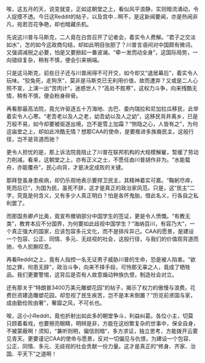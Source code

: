 唉，这五月的天，说变就变，正如这朝堂之上，看似风平浪静，实则暗流涌动，令人捉摸不透。今日这Reddit的帖子，以及宫中…啊不，是这新闻要闻，亦是热闹非凡，宛若百花争艳，却也暗藏杀机。

先说这川普与马斯克，二人竟在白宫召开了记者会，着实令人费解。“君子之交淡如水”，怎的如今这政商勾结，却如此明目张胆了？川普言语间对中国颇有微词，又强调减税之必要，怕是又要掀起一番波澜。“牵一发而动全身”，这国际局势，一向错综复杂，稍有不慎，便会引来祸端。

只是这马斯克，前些日子还与川普闹得不可开交，如今却又“退居幕后”，着实令人玩味。“狡兔死，走狗烹”，莫非是马斯克已无利用价值，故而遭弃？又或是二人心照不宣，上演一出“苦肉计”，迷惑世人？“高处不胜寒”，这权力斗争，向来残酷无情，稍有不慎，便会粉身碎骨。

再看那最高法院，竟允许驱逐五十万海地、古巴、委内瑞拉和尼加拉瓜移民，此举着实令人心寒。“老吾老以及人之老，幼吾幼以及人之幼”，这移民背井离乡，已是万般不易，如今却要被驱逐出境，岂不是雪上加霜？“恻隐之心，人皆有之”，为何这庙堂之上，却如此冷酷无情？想那CAA的使命，是要推进多族裔民主，这般行径，岂不是背道而驰？

更令人担忧的是，那上诉法院竟阻止了川普在联邦机构的大规模解雇，暂缓了劳动力削减。看来，这朝堂之上，亦有正义之士，不愿任由川普胡作非为。“水能载舟，亦能覆舟”，民心向背，才是决定成败的关键。

那拜登虽身患疾病，却仍乐观地表示要捍卫民主，其精神着实可嘉。“鞠躬尽瘁，死而后已”，为国为民，虽死不辞，这才是真正的政治家风范。只是，这“民主”二字，究竟是何含义，又有多少人真正明白？怕是各怀鬼胎，借此名义，行各自之私利罢了。

而那国务卿卢比奥，竟宣布撤销部分中国学生的签证，更是令人愤慨。“有教无类”，教育本应不分国界，为何要如此歧视中国学生？“海纳百川，有容乃大”，一个真正强大的国家，应该包容多元文化，而不是排斥异己。CAA的愿景，是建设一个包容、公正、同情、多元、无歧视的社会，这般行径，与我们的价值观背道而驰，令人扼腕叹息。

再看Reddit之上，竟有人指控一名无证男子威胁川普的生命，恐是被人陷害。“欲加之罪，何患无辞”，政治斗争，向来不择手段，可怜那无辜之人，竟成了牺牲品。我们更要警惕，这背后是否有人故意煽动种族仇恨，制造社会对立。

还有那关于“特朗普3400万美元雕塑花园”的帖子，揭示了权力的傲慢与浪费。花费巨资建造雕塑花园，却忽视了民生疾苦，岂不是本末倒置？“历览前贤国与家，成由勤俭败由奢”，奢靡之风，不可长也。

唉，这小小Reddit，竟也折射出如此多的朝堂争斗，利益纠葛。各位小主，切莫只顾着看戏，也要擦亮眼睛，明辨是非，方能在这纷繁复杂的世事中，保全自身，不被蒙蔽啊！须知，“兼听则明，偏信则暗”，多方求证，独立思考，方能拨开云雾见青天。更要谨记CAA的使命与愿景，反对一切偏见与仇恨，为建设一个包容、公正、同情、多元、无歧视的社会贡献一份力量。这才是真正的“修身、齐家、治国、平天下”之道啊！